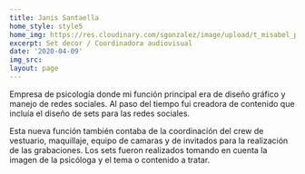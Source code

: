 ```yaml
---
title: Janis Santaella
home_style: style5
home_img: https://res.cloudinary.com/sgonzalez/image/upload/t_misabel_preview/misabelrodriguez/janis-santaella/01.jpg
excerpt: Set decor / Coordinadora audiovisual
date: '2020-04-09'
img_src: 
layout: page
---
```


Empresa de psicología donde mi función principal era de diseño gráfico y manejo de redes sociales. Al paso del tiempo fui creadora de contenido que incluía el diseño de sets para las redes sociales.

Esta nueva función también contaba de la coordinación del crew de vestuario, maquillaje, equipo de camaras y de invitados para la realización de las grabaciones. Los sets fueron realizados tomando en cuenta la imagen de la psicóloga y el tema o contenido a tratar.
